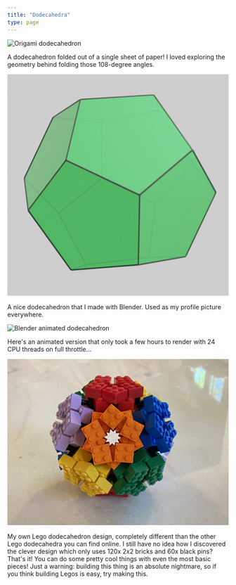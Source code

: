 ```yaml
---
title: "Dodecahedra"
type: page
---
```



![Origami dodecahedron](/dodecahedra/origami-dodecahedron-adjusted.png)

A dodecahedron folded out of a single sheet of paper! I loved exploring the geometry behind folding those 108-degree angles.

![Blender dodecahedron](/dodecahedra/render-cropped.png)

A nice dodecahedron that I made with Blender. Used as my profile picture everywhere.

![Blender animated dodecahedron](/dodecahedra/render.gif)

Here's an animated version that only took a few hours to render with 24 CPU threads on full throttle...

![Lego dodecahedron](/dodecahedra/1365-1024.jpg)

My own Lego dodecahedron design, completely different than the other Lego dodecahedra you can find online. I still have no idea how I discovered the clever design which only uses 120x 2x2 bricks and 60x black pins? That's it! You can do some pretty cool things with even the most basic pieces! Just a warning: building this thing is an absolute nightmare, so if you think building Legos is easy, try making this.
